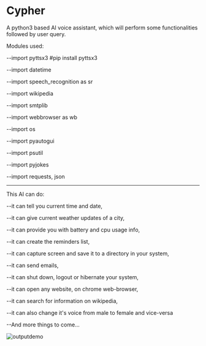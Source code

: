 # Cypher
A python3 based AI voice assistant, which will perform some functionalities followed by user query.

Modules used:

--import pyttsx3  #pip install pyttsx3

--import datetime

--import speech_recognition as sr

--import wikipedia

--import smtplib

--import webbrowser as wb

--import os

--import pyautogui

--import psutil

--import pyjokes

--import requests, json

----------------------------------------------------------------------------------------------------------

This AI can do:

--it can tell you current time and date,

--it can give current weather updates of a city,

--it can provide you with battery and cpu usage info,

--it can create the reminders list,

--it can capture screen and save it to a directory in your system,

--it can send emails,

--it can shut down, logout or hibernate your system,

--it can open any website, on chrome web-browser,

--it can search for information on wikipedia,

--it can also change it's voice from male to female and vice-versa

--And more things to come...

![outputdemo](https://user-images.githubusercontent.com/106296345/191102853-206fa4a8-711b-4cf8-aa9a-dc2b6aada6f1.png)
